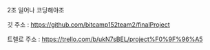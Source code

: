 2조 일어나 코딩해야조

깃 주소 : https://github.com/bitcamp152team2/finalProject

트렐로 주소 : https://trello.com/b/ukN7sBEL/project%F0%9F%96%A5